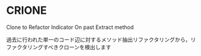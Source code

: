 # CRIONE
Clone to Refactor Indicator On past Extract method

過去に行われた単一のコード辺に対するメソッド抽出リファクタリングから，リファクタリングすべきクローンを検出します
